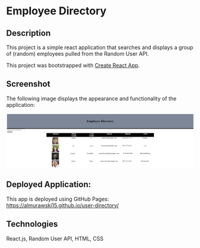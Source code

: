 # Employee Directory

## Description
This project is a simple react application that searches and displays a group of (random) employees pulled from the 
Random User API.

This project was bootstrapped with [Create React App](https://github.com/facebook/create-react-app).

## Screenshot

The following image displays the appearance and functionality of the application:

![employee-directory](./public/employee-directory-snapshot.PNG)

## Deployed Application:

This app is deployed using GitHub Pages: https://almurawski15.github.io/user-directory/

## Technologies

React.js, Random User API, HTML, CSS

